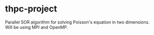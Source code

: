 # thpc-project
Parallel SOR algorithm for solving Poisson's equation in two dimensions. Will be using MPI and OpenMP.
